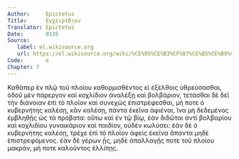 ```yaml
---
Author:     Epictetus  
Title:      Εγχειρίδιον  
Translator: Epictetus  
Date:       0135  
Source:
   label: el.wikisource.org
   url: https://el.wikisource.org/wiki/%CE%95%CE%B3%CF%87%CE%B5%CE%B9%CF%81%CE%AF%CE%B4%CE%B9%CE%BF%CE%BD 
Code:       e  
Chapter: 7
---
```


Καθάπερ ἐν πλῷ τοῦ πλοίου καθορμισθέντος εἰ ἐξέλθοις ὑθρεύσασθαι, ὁδοῦ μὲν
πάρεργον καὶ κοχλίδιον ἀναλέξῃ καὶ βολβάριον, τετάσθαι δὲ δεῖ τὴν διάνοιαν ἐπὶ
τὸ πλοῖον καὶ συνεχῶς ἐπιστρέφεσθαι, μή ποτε ὁ κυβερνήτης καλέσῃ, κἂν καλέσῃ,
πάντα ἐκεῖνα ἀφιέναι, ἵνα μὴ δεδεμένος ἐμβληθῇς ὡς τὰ πρόβατα: οὕτω καὶ ἐν τῷ
βίῳ, ἐὰν διδῶται ἀντὶ βολβαρίου καὶ κοχλιδίου γυναικάριον καὶ παιδίον, οὐδὲν
κωλύσει: ἐὰν δὲ ὁ κυβερνήτης καλέσῃ, τρέχε ἐπὶ τὸ πλοῖον ἀφεὶς ἐκεῖνα ἅπαντα
μηδὲ ἐπιστρεφόμενος. ἐὰν δὲ γέρων ᾖς, μηδὲ ἀπαλλαγῇς ποτε τοῦ πλοίου μακράν, μή
ποτε καλοῦντος ἐλλίπῃς.


